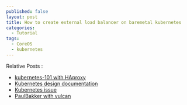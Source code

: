 ```yaml
---
published: false
layout: post
title: How to create external load balancer on baremetal kubernetes
categories:
  - Tutorial
tags:
  - CoreOS
  - kubernetes
---
```


Relative Posts :

- [kubernetes-101 with HAproxy](http://www.dasblinkenlichten.com/kubernetes-101-external-access-into-the-cluster/)
- [Kubernetes design documentation](https://github.com/GoogleCloudPlatform/kubernetes/blob/master/docs/design/networking.md)
- [Kubernetes issue](https://github.com/GoogleCloudPlatform/kubernetes/issues/10456)
- [PaulBakker with vulcan](http://paulbakker.io/kubernetes/load-balancing-kubernetes/)

